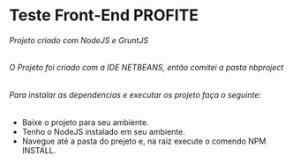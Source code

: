 # Teste Front-End PROFITE

###### Projeto criado com NodeJS e GruntJS
###### O Projeto foi criado com a IDE NETBEANS, *então comitei a pasta nbproject*
###### Para instalar as dependencias e executar os projeto faça o seguinte:
* Baixe o projeto para seu ambiente.
* Tenho o NodeJS instalado em seu ambiente.
* Navegue até a pasta do prejeto e, na raiz execute o comendo NPM INSTALL.